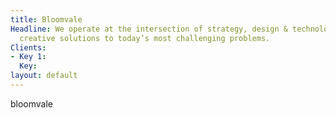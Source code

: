 ```yaml
---
title: Bloomvale
Headline: We operate at the intersection of strategy, design & technology to develop
  creative solutions to today’s most challenging problems.
Clients:
- Key 1: 
  Key: 
layout: default
---
```


bloomvale
